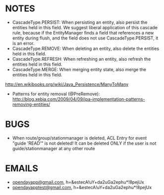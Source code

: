 NOTES
===

- CascadeType.PERSIST: When persisting an entity, also persist the entities held in this field. We suggest liberal application of this cascade rule, because if the EntityManager finds a field that references a new entity during flush, and the field does not use CascadeType.PERSIST, it is an error.
- CascadeType.REMOVE: When deleting an entity, also delete the entities held in this field.
- CascadeType.REFRESH: When refreshing an entity, also refresh the entities held in this field.
- CascadeType.MERGE: When merging entity state, also merge the entities held in this field.

http://en.wikibooks.org/wiki/Java_Persistence/ManyToMany

- Patterns for entity removal (@PreRemove): http://blog.xebia.com/2009/04/09/jpa-implementation-patterns-removing-entities/

BUGS
===

- When route/group/stationmanager is deleted, ACL Entry for event "guide 'READ'" is not deleted! It can be deleted ONLY if
 the user is not guide/stationmanager at any other route

EMAILS
===

- opendayapp@gmail.com, h=&estecA!uY+da2uGa2ephu*!8pejUx
- opendayapptest@gmail.com, h=&estecA!uY+da2uGa2ephu*!8pejUx

